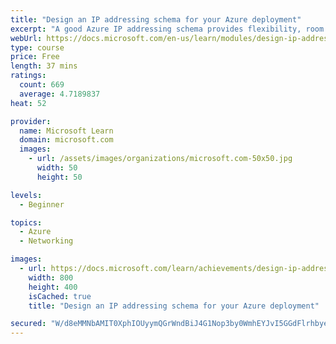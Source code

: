 ```yaml
---
title: "Design an IP addressing schema for your Azure deployment"
excerpt: "A good Azure IP addressing schema provides flexibility, room for growth, and integration with on-premises networks. The schema ensures that communication works for deployed resources, minimizes public exposure of systems, and gives the organization flexibility in its network. If not properly designed, systems might not be able to communicate, and additional work will be required to remediate."
webUrl: https://docs.microsoft.com/en-us/learn/modules/design-ip-addressing-for-azure/
type: course
price: Free
length: 37 mins
ratings:
  count: 669
  average: 4.7189837
heat: 52

provider:
  name: Microsoft Learn
  domain: microsoft.com
  images:
    - url: /assets/images/organizations/microsoft.com-50x50.jpg
      width: 50
      height: 50

levels:
  - Beginner

topics:
  - Azure
  - Networking

images:
  - url: https://docs.microsoft.com/learn/achievements/design-ip-addressing-for-azure-social.png
    width: 800
    height: 400
    isCached: true
    title: "Design an IP addressing schema for your Azure deployment"

secured: "W/d8eMMNbAMIT0XphIOUyymQGrWndBiJ4G1Nop3by0WmhEYJvI5GGdFlrhbyeenbSrD9wSNBsvZJOOkOv7gUmkiM240bHOEuGo5ifGsH8DvjYTGDcIvjmj/VVVitFG7FLCWbNNPAweyIXVpolNRJEz+fTw22Xg7Y9Wgc2qZG7/Vj+mKw86NUif+y8mg5LKNfLXkTFR7kBgJ8CkZHrVoaYXj1xKMcgImVg1x6HUENHfSbVcG4WA/D3WxE13FGlokjtVO8PwzgcHoyYTrI6/SF4TRUySeJHqHeDz4xdKGdN227FZKhQsj7kqDQPdABbZ8J5ByoQExpvZ1xG8Qzr9BAU66TW4fFpkUzNWootoG9t8nfC2kkeeB4FL9g2dOBJNNdU3pKMI63Pig9zpHOO5JuJA==;/AzQrvT4TrX4j2cCpA5m9A=="
---
```


